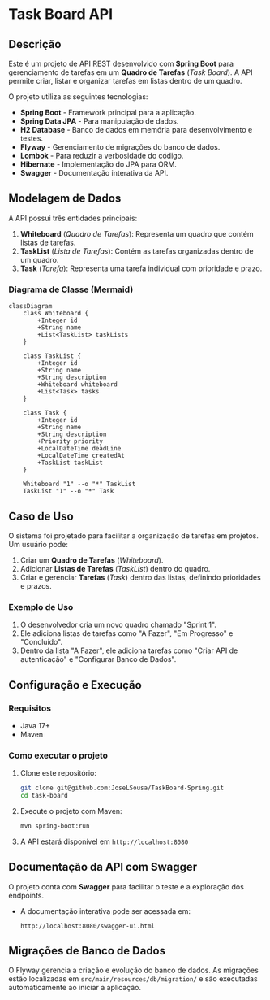 # Task Board API

## Descrição
Este é um projeto de API REST desenvolvido com **Spring Boot** para gerenciamento de tarefas em um **Quadro de Tarefas** (*Task Board*). A API permite criar, listar e organizar tarefas em listas dentro de um quadro.

O projeto utiliza as seguintes tecnologias:
- **Spring Boot** - Framework principal para a aplicação.
- **Spring Data JPA** - Para manipulação de dados.
- **H2 Database** - Banco de dados em memória para desenvolvimento e testes.
- **Flyway** - Gerenciamento de migrações do banco de dados.
- **Lombok** - Para reduzir a verbosidade do código.
- **Hibernate** - Implementação do JPA para ORM.
- **Swagger** - Documentação interativa da API.

## Modelagem de Dados
A API possui três entidades principais:
1. **Whiteboard** (*Quadro de Tarefas*): Representa um quadro que contém listas de tarefas.
2. **TaskList** (*Lista de Tarefas*): Contém as tarefas organizadas dentro de um quadro.
3. **Task** (*Tarefa*): Representa uma tarefa individual com prioridade e prazo.

### Diagrama de Classe (Mermaid)
```mermaid
classDiagram
    class Whiteboard {
        +Integer id
        +String name
        +List<TaskList> taskLists
    }

    class TaskList {
        +Integer id
        +String name
        +String description
        +Whiteboard whiteboard
        +List<Task> tasks
    }

    class Task {
        +Integer id
        +String name
        +String description
        +Priority priority
        +LocalDateTime deadLine
        +LocalDateTime createdAt
        +TaskList taskList
    }

    Whiteboard "1" --o "*" TaskList
    TaskList "1" --o "*" Task
```

## Caso de Uso
O sistema foi projetado para facilitar a organização de tarefas em projetos. Um usuário pode:
1. Criar um **Quadro de Tarefas** (*Whiteboard*).
2. Adicionar **Listas de Tarefas** (*TaskList*) dentro do quadro.
3. Criar e gerenciar **Tarefas** (*Task*) dentro das listas, definindo prioridades e prazos.

### Exemplo de Uso
1. O desenvolvedor cria um novo quadro chamado "Sprint 1".
2. Ele adiciona listas de tarefas como "A Fazer", "Em Progresso" e "Concluído".
3. Dentro da lista "A Fazer", ele adiciona tarefas como "Criar API de autenticação" e "Configurar Banco de Dados".

## Configuração e Execução
### Requisitos
- Java 17+
- Maven

### Como executar o projeto
1. Clone este repositório:
   ```sh
   git clone git@github.com:JoseLSousa/TaskBoard-Spring.git
   cd task-board
   ```
2. Execute o projeto com Maven:
   ```sh
   mvn spring-boot:run
   ```
3. A API estará disponível em `http://localhost:8080`

## Documentação da API com Swagger
O projeto conta com **Swagger** para facilitar o teste e a exploração dos endpoints.

- A documentação interativa pode ser acessada em:
  ```
  http://localhost:8080/swagger-ui.html
  ```

## Migrações de Banco de Dados
O Flyway gerencia a criação e evolução do banco de dados. As migrações estão localizadas em `src/main/resources/db/migration/` e são executadas automaticamente ao iniciar a aplicação.

